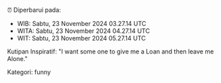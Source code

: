 ⏰ Diperbarui pada:
- WIB: Sabtu, 23 November 2024 03.27.14 UTC
- WITA: Sabtu, 23 November 2024 04.27.14 UTC
- WIT: Sabtu, 23 November 2024 05.27.14 UTC

Kutipan Inspiratif:
"I want some one to give me a Loan and then leave me Alone."


Kategori: funny

